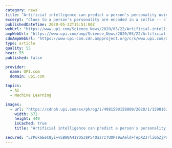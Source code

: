 ```yaml
---
category: news
title: "Artificial intelligence can predict a person's personality using only a selfie"
excerpt: "Clues to a person's personality are encoded in a selfie -- clues that can be gleaned by artificial intelligence, according to a new study."
publishedDateTime: 2020-05-22T15:51:00Z
webUrl: "https://www.upi.com/Science_News/2020/05/22/Artificial-intelligence-can-predict-a-persons-personality-using-only-a-selfie/4981590158009/"
ampWebUrl: "https://www.upi.com/amp/Science_News/2020/05/22/Artificial-intelligence-can-predict-a-persons-personality-using-only-a-selfie/4981590158009/"
cdnAmpWebUrl: "https://www-upi-com.cdn.ampproject.org/c/s/www.upi.com/amp/Science_News/2020/05/22/Artificial-intelligence-can-predict-a-persons-personality-using-only-a-selfie/4981590158009/"
type: article
quality: 55
heat: 55
published: false

provider:
  name: UPI.com
  domain: upi.com

topics:
  - AI
  - Machine Learning

images:
  - url: "https://cdnph.upi.com/sv/ph/og/i/4981590158009/2020/1/15901613706323/v1.5/Artificial-intelligence-can-predict-a-persons-personality-using-only-a-selfie.jpg"
    width: 672
    height: 449
    isCached: true
    title: "Artificial intelligence can predict a person's personality using only a selfie"

secured: "LrPuk6EeC8yi+v5BW0A41YDSJ8P54OazrzTUOPs9wAeld+TepXZJrliGbZjPuMAbYxjFSt6JQyYTT2Q3yDbaWpFi6y8eFV/DS/IfKijn5TRboUgkD33NvOe9YmOO5QbjoWUHK3B2Qa/S/Uul/zb5mX259E2Z4CDLVmga2lW4/x7Ymw6Lemz0sBBjuY6WkozjwFEHj9FQCsGwyVBAQO6gxletz8JJFSltViGP0GC1ij55I9lN+XT1jZF92MnHvNfoq64H/WMYCSqfcjerzCfxhsCVBuLEaAs5xeiZ3++JOt1ye1J4NxTBUcHmY+kwpCWKhO9rQPbAT8ripSHL4VIG0nAdCTzCLZrNzyL1TNASysXNCGfjCdpm/vt93Q9LHbTL5JGj9LtcPppbqL1NIZP7TR7tt5Jew9mi+YVtT+McHgSIVSVcZ3ulLF4xOOnOALDnsa4K32fP4oiA9QMsGZykKnRuftrezhPCKQhBdjRmZ78=;IAX5YBGeiHT16A/Z2et62A=="
---
```


